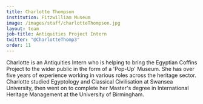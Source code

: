 ```yaml
---
title: Charlotte Thompson
institution: Fitzwilliam Museum
image: /images/staff/charlotteThompson.jpg
layout: team
job-title: Antiquities Project Intern
twitter: "@CharlotteThomp3"
order: 11
---
```


Charlotte is an Antiquities Intern who is helping to bring the Egyptian Coffins Project to the wider public in the form of a 'Pop-Up' Museum. She has over five years of experience working in various roles across the heritage sector. Charlotte studied Egyptology and Classical Civilisation at Swansea University, then went on to complete her Master's degree in International Heritage Management at the University of Birmingham. 
